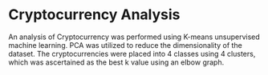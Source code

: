 # Cryptocurrency Analysis

An analysis of Cryptocurrency was performed using K-means unsupervised machine learning. PCA was utilized to reduce the dimensionality of the dataset. The cryptocurrencies were placed into 4 classes using 4 clusters, which was ascertained as the best k value using an elbow graph.
